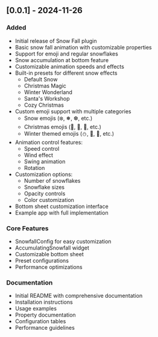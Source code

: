 ## [0.0.1] - 2024-11-26

### Added

- Initial release of Snow Fall plugin
- Basic snow fall animation with customizable properties
- Support for emoji and regular snowflakes
- Snow accumulation at bottom feature
- Customizable animation speeds and effects
- Built-in presets for different snow effects
    - Default Snow
    - Christmas Magic
    - Winter Wonderland
    - Santa's Workshop
    - Cozy Christmas
- Custom emoji support with multiple categories
    - Snow emojis (❄️, ❅, ❆, etc.)
    - Christmas emojis (🎅, 🎄, 🎁, etc.)
    - Winter themed emojis (⛄, 🧣, 🧤, etc.)
- Animation control features:
    - Speed control
    - Wind effect
    - Swing animation
    - Rotation
- Customization options:
    - Number of snowflakes
    - Snowflake sizes
    - Opacity controls
    - Color customization
- Bottom sheet customization interface
- Example app with full implementation

### Core Features

- SnowfallConfig for easy customization
- AccumulatingSnowfall widget
- Customizable bottom sheet
- Preset configurations
- Performance optimizations

### Documentation

- Initial README with comprehensive documentation
- Installation instructions
- Usage examples
- Property documentation
- Configuration tables
- Performance guidelines
